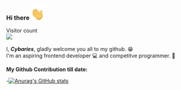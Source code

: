 ### Hi there <img src="Resources/Wave.gif" alt="My Project GIF" width="40" height="40"> 

<!-- <img src="Resources/Image.jpg" width="300" height="300"> -->

<p align="left"> 
  Visitor count<br>
  <img src="https://profile-counter.glitch.me/cybaries/count.svg"/>
</p>

I, ***Cybaries***, gladly welcome you all to my github. 😁<br>
I'm an aspiring frontend developer 💻 and competitve programmer. 🚩<br>

**My Github Contribution till date:**

-[![Anurag's GitHub stats](https://github-readme-stats.vercel.app/api?username=cybaries)](https://github.com/anuraghazra/github-readme-stats)


